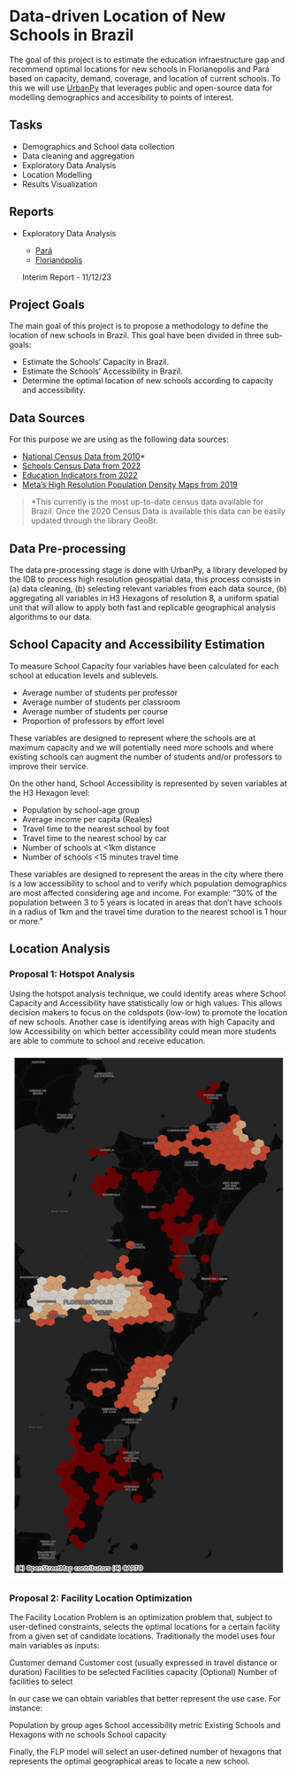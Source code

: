 # Data-driven Location of New Schools in Brazil

The goal of this project is to estimate the education infraestructure gap and recommend optimal locations for new schools in Florianopolis and Pará based on capacity, demand, coverage, and location of current schools. To this we will use [UrbanPy](https://doi.org/10.1007/978-3-031-06862-1_34) that leverages public and open-source data for modelling demographics and accesibility to points of interest.

## Tasks

- Demographics and School data collection
- Data cleaning and aggregation
- Exploratory Data Analysis
- Location Modelling
- Results Visualization

## Reports

- Exploratory Data Analysis
  - [Pará](https://el-bid.github.io/edu-brazil/docs/para_data_extraction.html)
  - [Florianópolis](https://el-bid.github.io/edu-brazil/docs/flor_data_extraction.html)

  Interim Report - 11/12/23

## Project Goals

The main goal of this project is to propose a methodology to define the location of new schools in Brazil. This goal have been divided in three sub-goals:

- Estimate the Schools’ Capacity in Brazil. 
- Estimate the Schools’ Accessibility in Brazil.
- Determine the optimal location of new schools according to capacity and accessibility.

## Data Sources

For this purpose we are using as the following data sources:

- [National Census Data from 2010](https://ipeagit.github.io/censobr/)*
- [Schools Census Data from 2022](https://ipeagit.github.io/geobr/)
- [Education Indicators from 2022](https://www.gov.br/inep/pt-br/acesso-a-informacao/dados-abertos/indicadores-educacionais)
- [Meta’s High Resolution Population Density Maps from 2019](https://data.humdata.org/dataset/brazil-high-resolution-population-density-maps-demographic-estimates?)

> *This currently is the most up-to-date census data available for Brazil. Once the 2020 Census Data is available this data can be easily updated through the library GeoBr. 

## Data Pre-processing

The data pre-processing stage is done with UrbanPy, a library developed by the IDB to process high resolution geospatial data, this process consists in (a) data cleaning, (b) selecting relevant variables from each data source, (b) aggregating all variables in H3 Hexagons of resolution 8, a uniform spatial unit that will allow to apply both fast and replicable geographical analysis algorithms to our data.

## School Capacity and Accessibility Estimation

To measure School Capacity four variables have been calculated for each school at education levels and sublevels.

- Average number of students per professor
- Average number of students per classroom
- Average number of students per course
- Proportion of professors by effort level

These variables are designed to represent where the schools are at maximum capacity and we will potentially need more schools and where existing schools can augment the number of students and/or professors to improve their service.

On the other hand, School Accessibility is represented by seven variables at the H3 Hexagon level:

- Population by school-age group
- Average income per capita (Reales)
- Travel time to the nearest school by foot
- Travel time to the nearest school by car
- Number of schools at <1km distance
- Number of schools <15 minutes travel time

These variables are designed to represent the areas in the city where there is a low accessibility to school and to verify which population demographics are most affected considering age and income. For example: “30% of the population between 3 to 5 years is located in areas that don’t have schools in a radius of 1km and the travel time duration to the nearest school is 1 hour or more.”

## Location Analysis

### Proposal 1: Hotspot Analysis

Using the hotspot analysis technique, we could identify areas where School Capacity and Accessibility have statistically low or high values. This allows decision makers to focus on the coldspots (low-low) to promote the location of new schools. Another case is identifying areas with high Capacity and low Accessibility on which better accessibility could mean more students are able to commute to school and receive education.

![Hotspot Analysis](docs/images/flor_hotspots.png)

### Proposal 2: Facility Location Optimization

The Facility Location Problem is an optimization problem that, subject to user-defined constraints, selects the optimal locations for a certain facility from a given set of candidate locations. Traditionally the model uses four main variables as inputs:

Customer demand
Customer cost (usually expressed in travel distance or duration)
Facilities to be selected
Facilities capacity (Optional)
Number of facilities to select

In our case we can obtain variables that better represent the use case. For instance:

Population by group ages
School accessibility metric
Existing Schools and Hexagons with no schools
School capacity

Finally, the FLP model will select an user-defined number of hexagons that represents the optimal geographical areas to locate a new school.


